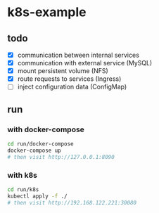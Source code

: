 # k8s-example

## todo
* [x] communication between internal services
* [x] communication with external service (MySQL)
* [x] mount persistent volume (NFS)
* [x] route requests to services (Ingress)
* [ ] inject configuration data (ConfigMap)

## run
### with docker-compose
```sh
cd run/docker-compose
docker-compose up
# then visit http://127.0.0.1:8090
```

### with k8s
```sh
cd run/k8s
kubectl apply -f ./
# then visit http://192.168.122.221:30080
```
